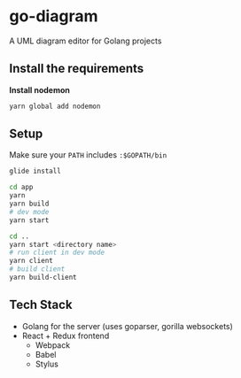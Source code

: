 # go-diagram

A UML diagram editor for Golang projects

## **Install the requirements**

**Install nodemon**

```sh
yarn global add nodemon
```

## Setup

Make sure your `PATH` includes `:$GOPATH/bin`

```sh
glide install

cd app
yarn
yarn build
# dev mode
yarn start

cd ..
yarn start <directory name>
# run client in dev mode
yarn client
# build client
yarn build-client
```

## Tech Stack

*   Golang for the server (uses goparser, gorilla websockets)
*   React + Redux frontend
    *   Webpack
    *   Babel
    *   Stylus
